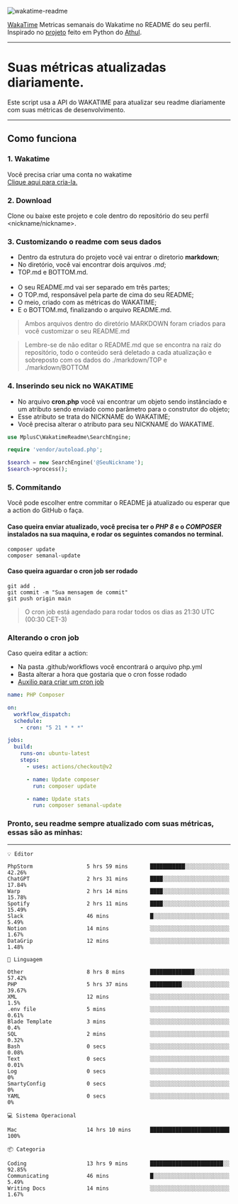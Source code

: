 ![wakatime-readme](https://socialify.git.ci/bymatheus/wakatime-readme/image?description=1&descriptionEditable=M%C3%A9tricas%20semanais%20do%20Wakatime%20no%20seu%20README%20de%20perfil.&font=KoHo&forks=1&language=1&owner=1&pattern=Signal&stargazers=1&theme=Dark)

[WakaTime](https://wakatime.com) Metricas semanais do Wakatime no README do seu perfil. <br>
Inspirado no [projeto](https://github.com/athul/waka-readme) feito em Python do [Athul](https://github.com/athul).
___

# Suas métricas atualizadas diariamente.
Este script usa a API do WAKATIME para atualizar seu readme diariamente com suas métricas de desenvolvimento.

___

## Como funciona

### 1. Wakatime
Você precisa criar uma conta no wakatime <br>
[Clique aqui para cria-la.](https://wakatime.com) 

### 2. Download
Clone ou baixe este projeto e cole dentro do repositório do seu perfil <nickname/nickname>.

### 3. Customizando o readme com seus dados
- Dentro da estrutura do projeto você vai entrar o diretorio **markdown**;  
- No diretório, você vai encontrar dois arquivos *.md*;
- TOP.md e BOTTOM.md.
<br><br>
- O seu README.md vai ser separado em três partes; 
- O TOP.md, responsável pela parte de cima do seu README;
- O meio, criado com as métricas do WAKATIME;
- E o BOTTOM.md, finalizando o arquivo README.md.<br>

> Ambos arquivos dentro do diretório MARKDOWN foram criados para você customizar o seu README.md

> Lembre-se de não editar o README.md que se encontra na raiz do repositório, todo o conteúdo será deletado a cada atualização e sobreposto com os dados do ./markdown/TOP e ./markdown/BOTTOM

### 4. Inserindo seu nick no WAKATIME
- No arquivo **cron.php** você vai encontrar um objeto sendo instânciado e um atributo sendo enviado como parâmetro para o construtor do objeto;
- Esse atributo se trata do NICKNAME do WAKATIME;
- Você precisa alterar o atributo para seu NICKNAME do WAKATIME.

```php
use MplusC\WakatimeReadme\SearchEngine;

require 'vendor/autoload.php';

$search = new SearchEngine('@SeuNickname');
$search->process();
```

### 5. Commitando
Você pode escolher entre commitar o README já atualizado ou esperar que a action do GitHub o faça. <br>

#### Caso queira enviar atualizado, você precisa ter o *PHP 8* e o *COMPOSER* instalados na sua maquina, e rodar os seguintes comandos no terminal.
```composer
composer update
composer semanal-update 
```

#### Caso queira aguardar o cron job ser rodado 
```git 
git add .
git commit -m "Sua mensagem de commit"
git push origin main
```

>O cron job está agendado para rodar todos os dias as 21:30 UTC (00:30 CET-3) 

### Alterando o cron job
Caso queira editar a action:

- Na pasta .github/workflows você encontrará o arquivo php.yml
- Basta alterar a hora que gostaria que o cron fosse rodado
- [Auxilio para criar um cron job](https://crontab.guru)

```yml
name: PHP Composer

on:
  workflow_dispatch:
  schedule:
    - cron: "5 21 * * *"

jobs:
  build:
    runs-on: ubuntu-latest
    steps:
      - uses: actions/checkout@v2

      - name: Update composer
        run: composer update

      - name: Update stats
        run: composer semanal-update
```

### Pronto, seu readme sempre atualizado com suas métricas, essas são as minhas:

___
```text
💡 Editor

PhpStorm                 5 hrs 59 mins       ███████████░░░░░░░░░░░░░░     42.26%
ChatGPT                  2 hrs 31 mins       ████░░░░░░░░░░░░░░░░░░░░░     17.84%
Warp                     2 hrs 14 mins       ████░░░░░░░░░░░░░░░░░░░░░     15.78%
Spotify                  2 hrs 11 mins       ████░░░░░░░░░░░░░░░░░░░░░     15.49%
Slack                    46 mins             █░░░░░░░░░░░░░░░░░░░░░░░░      5.49%
Notion                   14 mins             ░░░░░░░░░░░░░░░░░░░░░░░░░      1.67%
DataGrip                 12 mins             ░░░░░░░░░░░░░░░░░░░░░░░░░      1.48%
```
```text
💬 Linguagem

Other                    8 hrs 8 mins        ██████████████░░░░░░░░░░░     57.42%
PHP                      5 hrs 37 mins       ██████████░░░░░░░░░░░░░░░     39.67%
XML                      12 mins             ░░░░░░░░░░░░░░░░░░░░░░░░░       1.5%
.env file                5 mins              ░░░░░░░░░░░░░░░░░░░░░░░░░      0.61%
Blade Template           3 mins              ░░░░░░░░░░░░░░░░░░░░░░░░░       0.4%
SQL                      2 mins              ░░░░░░░░░░░░░░░░░░░░░░░░░      0.32%
Bash                     0 secs              ░░░░░░░░░░░░░░░░░░░░░░░░░      0.08%
Text                     0 secs              ░░░░░░░░░░░░░░░░░░░░░░░░░      0.01%
Log                      0 secs              ░░░░░░░░░░░░░░░░░░░░░░░░░         0%
SmartyConfig             0 secs              ░░░░░░░░░░░░░░░░░░░░░░░░░         0%
YAML                     0 secs              ░░░░░░░░░░░░░░░░░░░░░░░░░         0%
```
```text
💻 Sistema Operacional

Mac                      14 hrs 10 mins      █████████████████████████       100%
```
```text
📦 Categoria

Coding                   13 hrs 9 mins       ███████████████████████░░     92.85%
Communicating            46 mins             █░░░░░░░░░░░░░░░░░░░░░░░░      5.49%
Writing Docs             14 mins             ░░░░░░░░░░░░░░░░░░░░░░░░░      1.67%
```
